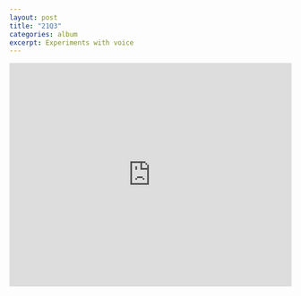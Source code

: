 ```yaml
---
layout: post
title: "21Q3"
categories: album
excerpt: Experiments with voice
---
```


<iframe src="https://audiomack.com/embed/maschine-musik/album/21q3?color=54b2a8" scrolling="no" width="100%" height="400" scrollbars="no" frameborder="0"></iframe>